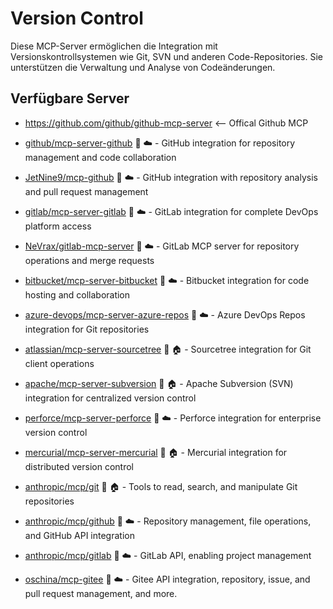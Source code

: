 # Version Control

Diese MCP-Server ermöglichen die Integration mit Versionskontrollsystemen wie Git, SVN und anderen Code-Repositories. Sie unterstützen die Verwaltung und Analyse von Codeänderungen.

## Verfügbare Server
- https://github.com/github/github-mcp-server <-- Offical Github MCP
 
- [github/mcp-server-github](https://github.com/github/mcp-server-github) 📇 ☁️ - GitHub integration for repository management and code collaboration
- [JetNine9/mcp-github](https://github.com/JetNine9/mcp-github) 📇 ☁️ - GitHub integration with repository analysis and pull request management
- [gitlab/mcp-server-gitlab](https://github.com/gitlab/mcp-server-gitlab) 🐍 ☁️ - GitLab integration for complete DevOps platform access
- [NeVrax/gitlab-mcp-server](https://github.com/NeVrax/gitlab-mcp-server) 📇 ☁️ - GitLab MCP server for repository operations and merge requests
- [bitbucket/mcp-server-bitbucket](https://github.com/bitbucket/mcp-server-bitbucket) 🐍 ☁️ - Bitbucket integration for code hosting and collaboration
- [azure-devops/mcp-server-azure-repos](https://github.com/azure-devops/mcp-server-azure-repos) 📇 ☁️ - Azure DevOps Repos integration for Git repositories
- [atlassian/mcp-server-sourcetree](https://github.com/atlassian/mcp-server-sourcetree) 🐍 🏠 - Sourcetree integration for Git client operations
- [apache/mcp-server-subversion](https://github.com/apache/mcp-server-subversion) 📇 🏠 - Apache Subversion (SVN) integration for centralized version control
- [perforce/mcp-server-perforce](https://github.com/perforce/mcp-server-perforce) 🐍 ☁️ - Perforce integration for enterprise version control
- [mercurial/mcp-server-mercurial](https://github.com/mercurial/mcp-server-mercurial) 📇 🏠 - Mercurial integration for distributed version control
- [anthropic/mcp/git](https://github.com/anthropic/mcp/tree/main/src/git) 📇 🏠 - Tools to read, search, and manipulate Git repositories
- [anthropic/mcp/github](https://github.com/anthropic/mcp/tree/main/src/github) 📇 ☁️ - Repository management, file operations, and GitHub API integration
- [anthropic/mcp/gitlab](https://github.com/anthropic/mcp/tree/main/src/gitlab) 📇 ☁️ - GitLab API, enabling project management
- [oschina/mcp-gitee](https://github.com/oschina/mcp-gitee) 📇 ☁️ - Gitee API integration, repository, issue, and pull request management, and more. 
